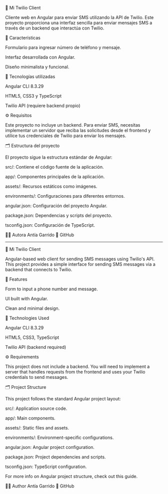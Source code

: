 📱 Mi Twilio Client

Cliente web en Angular para enviar SMS utilizando la API de Twilio.
Este proyecto proporciona una interfaz sencilla para enviar mensajes SMS a través de un backend que interactúa con Twilio.

🚀 Características

Formulario para ingresar número de teléfono y mensaje.

Interfaz desarrollada con Angular.

Diseño minimalista y funcional.

🧰 Tecnologías utilizadas

Angular CLI 8.3.29

HTML5, CSS3 y TypeScript

Twilio API (requiere backend propio)

⚙️ Requisitos

Este proyecto no incluye un backend. Para enviar SMS, necesitas implementar un servidor que reciba las solicitudes desde el frontend y utilice tus credenciales de Twilio para enviar los mensajes.

🗂️ Estructura del proyecto

El proyecto sigue la estructura estándar de Angular:

src/: Contiene el código fuente de la aplicación.

app/: Componentes principales de la aplicación.

assets/: Recursos estáticos como imágenes.

environments/: Configuraciones para diferentes entornos.

angular.json: Configuración del proyecto Angular.

package.json: Dependencias y scripts del proyecto.

tsconfig.json: Configuración de TypeScript.


🧑‍💻 Autora
Antía Garrido
🔗 GitHub

-----------------------------------------------------------------------------------------------------------------------------------
📱 Mi Twilio Client

Angular-based web client for sending SMS messages using Twilio's API.
This project provides a simple interface for sending SMS messages via a backend that connects to Twilio.

🚀 Features

Form to input a phone number and message.

UI built with Angular.

Clean and minimal design.

🧰 Technologies Used

Angular CLI 8.3.29

HTML5, CSS3, TypeScript

Twilio API (backend required)

⚙️ Requirements

This project does not include a backend. You will need to implement a server that handles requests from the frontend and uses your Twilio credentials to send messages.

🗂️ Project Structure

This project follows the standard Angular project layout:

src/: Application source code.

app/: Main components.

assets/: Static files and assets.

environments/: Environment-specific configurations.

angular.json: Angular project configuration.

package.json: Project dependencies and scripts.

tsconfig.json: TypeScript configuration.

For more info on Angular project structure, check out this guide.


🧑‍💻 Author
Antía Garrido
🔗 GitHub
